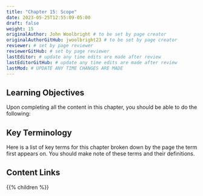```yaml
---
title: "Chapter 15: Scope"
date: 2023-05-25T12:55:09-05:00
draft: false
weight: 15
originalAuthor: John Woolbright # to be set by page creator
originalAuthorGitHub: jwoolbright23 # to be set by page creator
reviewer: # set by page reviewer
reviewerGitHub: # set by page reviewer
lastEditor: # update any time edits are made after review
lastEditorGitHub: # update any time edits are made after review
lastMod: # UPDATE ANY TIME CHANGES ARE MADE
---
```


## Learning Objectives
Upon completing all the content in this chapter, you should be able to do the following:

## Key Terminology
Here is a list of key terms for this chapter broken down by the page the term first appears on. You should make note of these terms and their definitions.

## Content Links

{{% children %}}